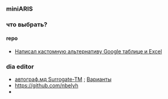 ### miniARIS

### что выбрать?
#### repo
- [Написал кастомную альтернативу Google таблице и Excel](https://habr.com/ru/articles/941248/)

### dia editor
- [автограф.мд Surrogate-TM](https://gist.github.com/Surrogate-TM/6f16874e4ca0d700b29640d8bcb557ce) ; [Варианты](https://gist.github.com/Surrogate-TM/6f16874e4ca0d700b29640d8bcb557ce#options-i-have-seen)
- https://github.com/nbelyh
- 
